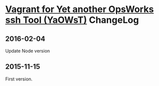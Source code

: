 # [Vagrant for Yet another OpsWorks ssh Tool (YaOWsT)](./README.markdown) ChangeLog

## 2016-02-04

Update Node version


## 2015-11-15

First version.
